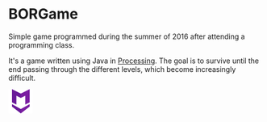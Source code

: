 # BORGame
Simple game programmed during the summer of 2016 after attending a programming class.

It's a game written using Java in [Processing](https://www.processing.org). The goal is to survive until the end passing through the different levels, which become increasingly difficult.

![BORGame Demo](https://github.com/adam-p/markdown-here/raw/master/src/common/images/icon48.png "BORGame Demo")
